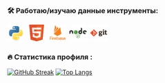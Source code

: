 ### :hammer_and_wrench: Работаю/изучаю данные инструменты:
<div>
  <img src="https://github.com/devicons/devicon/blob/master/icons/python/python-original.svg" title="Python" alt="Python" width="40" height="40"/>&nbsp;
  <img src="https://github.com/devicons/devicon/blob/master/icons/html5/html5-original.svg" title="HTML5" alt="HTML" width="40" height="40"/>&nbsp;
  <img src="https://github.com/devicons/devicon/blob/master/icons/firebase/firebase-plain-wordmark.svg" title="Firebase" alt="Firebase" width="40" height="40"/>&nbsp;
  <img src="https://github.com/devicons/devicon/blob/master/icons/nodejs/nodejs-original-wordmark.svg" title="NodeJS" alt="NodeJS" width="40" height="40"/>&nbsp;
  <img src="https://github.com/devicons/devicon/blob/master/icons/git/git-original-wordmark.svg" title="Git" **alt="Git" width="40" height="40"/>
</div>

### :fire: Статистика профиля :
[![GitHub Streak](http://github-readme-streak-stats.herokuapp.com?user=outsdec&theme=dark&hide_border=true&locale=ru&exclude_days=Sun%2CSat)](https://git.io/streak-stats)
[![Top Langs](https://github-readme-stats.vercel.app/api/top-langs/?username=outsdec)](https://github.com/anuraghazra/github-readme-stats)
